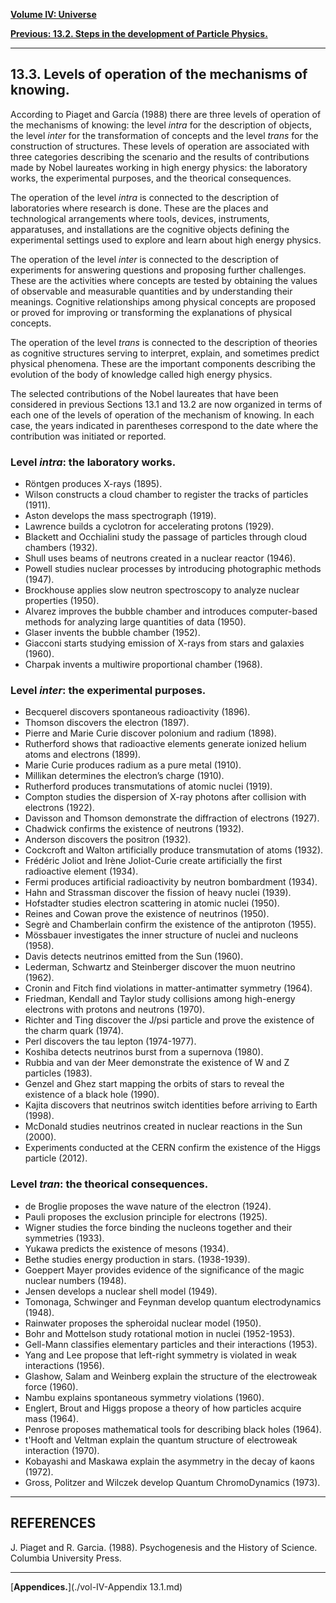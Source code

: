 [**Volume IV: Universe**](./volume-IV.md)

[**Previous: 13.2. Steps in the development of Particle Physics.**](./vol-IV-chap-13-sect-2.md) 

***

## 13.3. Levels of operation of the mechanisms of knowing.

According to Piaget and García (1988) there are three levels of operation of the mechanisms of knowing: the level *intra* for the description of objects, the level *inter* for the transformation of concepts and the level *trans* for the construction of structures. These levels of operation are associated with three categories describing the scenario and the results of contributions made by Nobel laureates working in high energy physics: the laboratory works, the experimental purposes, and the theorical consequences. 

The operation of the level *intra* is connected to the description of laboratories where research is done. These are the places and technological arrangements where tools, devices, instruments, apparatuses, and installations are the cognitive objects defining the experimental settings used to explore and learn about high energy physics.

The operation of the level *inter* is connected to the description of experiments for answering questions and proposing further challenges. These are the activities where concepts are tested by obtaining the values of observable and measurable quantities and by understanding their meanings. Cognitive relationships among physical concepts are proposed or proved for improving or transforming the explanations of physical concepts.

The operation of the level *trans* is connected to the description of theories as cognitive structures serving to interpret, explain, and sometimes predict physical phenomena. These are the important components describing the evolution of the body of knowledge called high energy physics.

The selected contributions of the Nobel laureates that have been considered in previous Sections 13.1 and 13.2 are now organized in terms of each one of the levels of operation of the mechanism of knowing. In each case, the years indicated in parentheses correspond to the date where the contribution was initiated or reported.

### Level *intra*: the laboratory works.

- Röntgen produces X-rays (1895).
- Wilson constructs a cloud chamber to register the tracks of particles (1911).
- Aston develops the mass spectrograph (1919).
- Lawrence builds a cyclotron for accelerating protons (1929).
- Blackett and Occhialini study the passage of particles through cloud chambers (1932).
- Shull uses beams of neutrons created in a nuclear reactor (1946).
- Powell studies nuclear processes by introducing photographic methods (1947).
- Brockhouse applies slow neutron spectroscopy to analyze nuclear properties (1950).
- Alvarez improves the bubble chamber and introduces computer-based methods for analyzing large quantities of data (1950).
- Glaser invents the bubble chamber (1952).
- Giacconi starts studying emission of X-rays from stars and galaxies (1960).
- Charpak invents a multiwire proportional chamber (1968).

### Level *inter*: the experimental purposes.

- Becquerel discovers spontaneous radioactivity (1896).
- Thomson discovers the electron (1897).
- Pierre and Marie Curie discover polonium and radium (1898).
- Rutherford shows that radioactive elements generate ionized helium atoms and electrons (1899).
- Marie Curie produces radium as a pure metal (1910).
- Millikan determines the electron’s charge (1910).
- Rutherford produces transmutations of atomic nuclei (1919).
- Compton studies the dispersion of X-ray photons after collision with electrons (1922).
- Davisson and Thomson demonstrate the diffraction of electrons (1927).
- Chadwick confirms the existence of neutrons (1932).
- Anderson discovers the positron (1932).
- Cockcroft and Walton artificially produce transmutation of atoms (1932).
- Frédéric Joliot and Irène Joliot-Curie create artificially the first radioactive element (1934).
- Fermi produces artificial radioactivity by neutron bombardment (1934).
- Hahn and Strassman discover the fission of heavy nuclei (1939).
- Hofstadter studies electron scattering in atomic nuclei (1950).
- Reines and Cowan prove the existence of neutrinos (1950).
- Segrè and Chamberlain confirm the existence of the antiproton (1955).
- Mössbauer investigates the inner structure of nuclei and nucleons (1958).
- Davis detects neutrinos emitted from the Sun (1960).
- Lederman, Schwartz and Steinberger discover the muon neutrino (1962).
- Cronin and Fitch find violations in matter-antimatter symmetry (1964).
- Friedman, Kendall and Taylor study collisions among high-energy electrons with protons and neutrons (1970).
- Richter and Ting discover the J/psi particle and prove the existence of the charm quark (1974).
- Perl discovers the tau lepton (1974-1977).
- Koshiba detects neutrinos burst from a supernova (1980).
- Rubbia and van der Meer demonstrate the existence of W and Z particles (1983).
- Genzel and Ghez start mapping the orbits of stars to reveal the existence of a black hole (1990).
- Kajita discovers that neutrinos switch identities before arriving to Earth (1998).
- McDonald studies neutrinos created in nuclear reactions in the Sun (2000).
- Experiments conducted at the CERN confirm the existence of the Higgs particle (2012).

### Level *tran*: the theorical consequences.

- de Broglie proposes the wave nature of the electron (1924).
- Pauli proposes the exclusion principle for electrons (1925).
- Wigner studies the force binding the nucleons together and their symmetries (1933).
- Yukawa predicts the existence of mesons (1934).
- Bethe studies energy production in stars. (1938-1939).
- Goeppert Mayer provides evidence of the significance of the magic nuclear numbers (1948).
- Jensen develops a nuclear shell model (1949).
- Tomonaga, Schwinger and Feynman develop quantum electrodynamics (1948).
- Rainwater proposes the spheroidal nuclear model (1950).
- Bohr and Mottelson study rotational motion in nuclei (1952-1953).
- Gell-Mann classifies elementary particles and their interactions (1953).
- Yang and Lee propose that left-right symmetry is violated in weak interactions (1956).
- Glashow, Salam and Weinberg explain the structure of the electroweak force (1960).
- Nambu explains spontaneous symmetry violations (1960).
- Englert, Brout and Higgs propose a theory of how particles acquire mass (1964).
- Penrose proposes mathematical tools for describing black holes (1964).
- t'Hooft and Veltman explain the quantum structure of electroweak interaction (1970).
- Kobayashi and Maskawa explain the asymmetry in the decay of kaons (1972).
- Gross, Politzer and Wilczek develop Quantum ChromoDynamics (1973).

*** 

## REFERENCES

J. Piaget and R. Garcia. (1988). Psychogenesis and the History of Science. Columbia University Press.

***

[**Appendices.**](./vol-IV-Appendix 13.1.md)

